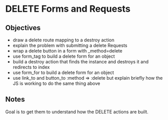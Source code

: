 # DELETE Forms and Requests

## Objectives

- draw a delete route mapping to a destroy action
- explain the problem with submitting a delete Requests
- wrap a delete button in a form with _method=delete
- use form_tag to build a delete form for an object
- build a destroy action that finds the instance and destroys it and redirects to index
- use form_for to build a delete form for an object
- use link_to and button_to :method => :delete but explain briefly how the JS is working to do the same thing above

## Notes

Goal is to get them to understand how the DELETE actions are built.
